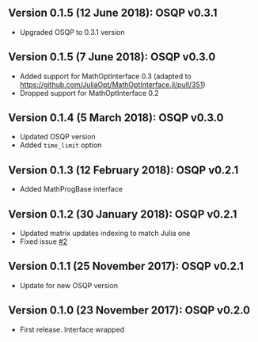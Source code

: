 Version 0.1.5 (12 June 2018): OSQP v0.3.1
-----------------------------------------
* Upgraded OSQP to 0.3.1 version

Version 0.1.5 (7 June 2018): OSQP v0.3.0
-----------------------------------------
* Added support for MathOptInterface 0.3 (adapted to https://github.com/JuliaOpt/MathOptInterface.jl/pull/351)
* Dropped support for MathOptInterface 0.2

Version 0.1.4 (5 March 2018): OSQP v0.3.0
-----------------------------------------
* Updated OSQP version
* Added `time_limit` option

Version 0.1.3 (12 February 2018): OSQP v0.2.1
----------------------------------------------
* Added MathProgBase interface

Version 0.1.2 (30 January 2018): OSQP v0.2.1
----------------------------------------------
* Updated matrix updates indexing to match Julia one
* Fixed issue [#2](https://github.com/oxfordcontrol/OSQP.jl/issues/2)

Version 0.1.1 (25 November 2017): OSQP v0.2.1
----------------------------------------------
* Update for new OSQP version

Version 0.1.0 (23 November 2017): OSQP v0.2.0
----------------------------------------------
* First release. Interface wrapped
